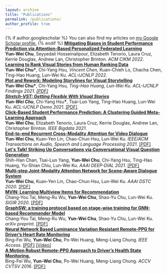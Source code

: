 ```yaml
---
layout: archive
title: "Publications"
permalink: /publications/
author_profile: true
---
```


{% if author.googlescholar %}
  You can also find my articles on <u><a href="{{author.googlescholar}}">my Google Scholar profile</a>.</u>
{% endif %}
<b>[Mitigating Biases in Student Performance Prediction via Attention-Based Personalized Federated Learning](https://arxiv.org/abs/2208.01182)</b> 
<br><b>Yun-Wei Chu</b>, Seyyedali Hosseinalipour, Elizabeth Tenorio, Laura Cruz, Kerrie Douglas, Andrew Lan, Christopher Brinton. <i>ACM CIKM 2022</i>.
<br>
<b>[Learning to Rank Visual Stories from Human Ranking Data](https://aclanthology.org/2022.acl-long.441.pdf)</b> 
<br><b>Yun-Wei Chu*</b>, Chi-Yang Hsu<b>*</b>, Vincent Chen<b>*</b>, Kuan-Chieh Lo, Chacha Chen, Ting-Hao Huang, Lun-Wei Ku. <i>ACL-IJCNLP 2022</i>.
<br>
<b>[Plot and Rework: Modeling Storylines for Visual Storytelling](https://arxiv.org/abs/2105.06950?context=cs.AI)</b> 
<br><b>Yun-Wei Chu*</b>, Chi-Yang Hsu<b>*</b>, Ting-Hao Huang, Lun-Wei Ku. <i>ACL-IJCNLP Findings 2021</i>. <a href="/files/PlotandRework.pdf" target="_blank">[PDF]</a>
<br>
<b><a href="/files/StretchVIST.pdf" target="_blank">Stretch-VST: Getting Flexible With Visual Stories</a></b> 
<br><b>Yun-Wei Chu*</b>, Chi-Yang Hsu<b>*</b>, Tsai-Lun Yang, Ting-Hao Huang, Lun-Wei Ku. <i>ACL-IJCNLP Demo 2021</i>. <a href="/files/StretchVIST.pdf" target="_blank">[PDF]</a>
<br>
<b>[Click-Based Student Performance Prediction: A Clustering Guided Meta-Learning Approach](https://arxiv.org/abs/2111.00901)</b> 
<br><b>Yun-Wei Chu</b>, Elizabeth Tenorio, Laura Cruz, Kerrie Douglas, Andrew Lan, Christopher Brinton. <i>IEEE Bigdata 2021</i>.
<br>
<b>[End-to-end Recurrent Cross-Modality Attention for Video Dialogue](https://ieeexplore.ieee.org/document/9376964)</b> 
<br><b>Yun-Wei Chu</b>, Kuan-Yen Lin, Chao-Chun Hsu, Lun-Wei Ku. <i>IEEE/ACM Transactions on Audio, Speech and Language Processing 2021</i>. <a href="/files/TASL_final_paper.pdf" target="_blank">[PDF]</a>
<br>
<b><a href="/files/AAAI21_Workshop_VIST_Question.pdf" target="_blank">Let's Talk! Striking Up Conversations via Conversational Visual Question Generation</a></b> 
<br>Shih-Han Chan, Tsai-Lun Yang, <b>Yun-Wei Chu</b>, Chi-Yang Hsu, Ting-Hao Huang, Yu-Shian Chiu, Lun-Wei Ku. <i>AAAI DEEP-DIAL 2021</i>. <a href="/files/AAAI21_Workshop_VIST_Question.pdf" target="_blank">[PDF]</a>
<br>
<b>[Multi-step Joint-Modality Attention Network for Scene-Aware Dialogue System](https://arxiv.org/abs/2001.06206)</b> 
<br><b>Yun-Wei Chu</b>, Kuan-Yen Lin, Chao-Chun Hsu, Lun-Wei Ku. <i>AAAI DSTC 2020</i>. [[PDF]](https://arxiv.org/abs/2001.06206)
<br>
<b>[MVIN: Learning Multiview Items for Recommendation](https://arxiv.org/abs/2005.12516)</b> 
<br>Chang-You Tai, Meng-Ru Wu, <b>Yun-Wei Chu</b>, Shao-Yu Chu, Lun-Wei Ku. <i>SIGIR 2020</i>. [[PDF]](https://arxiv.org/abs/2005.12516)
<br>
<b>[GraphSW: a training protocol based on stage-wise training for GNN-based Recommender Model](https://arxiv.org/abs/1908.05611)</b> 
<br>Chang-You Tai, Meng-Ru Wu, <b>Yun-Wei Chu</b>, Shao-Yu Chu, Lun-Wei Ku. <i>arXiv preprint</i>. [[PDF]](https://arxiv.org/abs/1908.05611)
<br>
<b>[Neural Network Based Luminance Variation Resistant Remote-PPG for Driver’s Heart Rate Monitoring](https://ieeexplore.ieee.org/document/8701432)</b> 
<br>Bing-Fei Wu, <b>Yun-Wei Chu</b>, Po-Wei Huang, Meng-Liang Chung.  <i>IEEE Access</i>. [[PDF]](https://ieeexplore.ieee.org/document/8701432) [[Video]](https://www.youtube.com/watch?v=cvw8AeakBt8&feature=youtu.be)
<br>
<b>[A Motion Robust Remote-PPG Approach to Driver’s Health State Monitoring.](https://link.springer.com/chapter/10.1007/978-3-319-54407-6_31)</b> 
<br>Bing-Fei Wu, <b>Yun-Wei Chu</b>, Po-Wei Huang, Meng-Liang Chung. <i>ACCV CVTSV 2016</i>. [[PDF]](https://link.springer.com/chapter/10.1007/978-3-319-54407-6_31)
